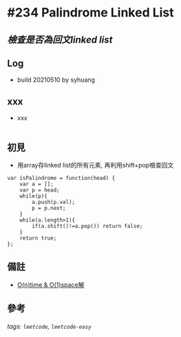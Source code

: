 # \#234 Palindrome Linked List
## *檢查是否為回文linked list*
## Log
 - build 20210510 by syhuang

## xxx
 - xxx
```javascript=
```
## 初見
 - 用array存linked list的所有元素, 再利用shift+pop檢查回文
```javascript=
var isPalindrome = function(head) {
    var a = [];
    var p = head;
    while(p){
        a.push(p.val);
        p = p.next;
    }
    while(a.length>1){
        if(a.shift()!=a.pop()) return false;
    }
    return true;
};
```
## 備註
 - [O(n)time & O(1)space解](https://leetcode.com/problems/palindrome-linked-list/discuss/64603/Javascript-reversing-linked-list-solution)
## 參考
###### tags: `leetcode`, `leetcode-easy`